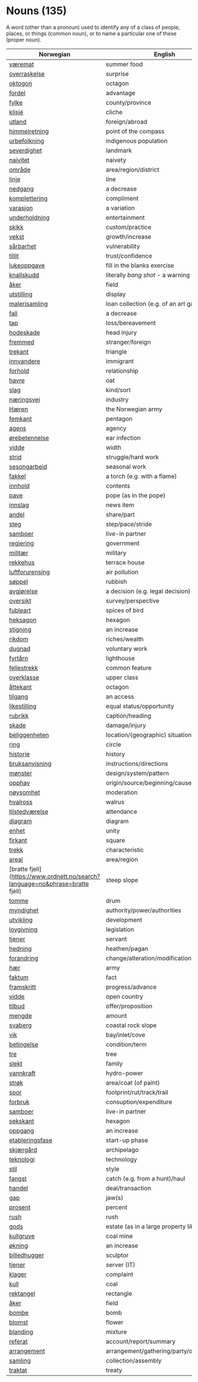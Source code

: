 # Nouns (135)

A word (other than a pronoun) used to identify any of a class of people, places, or things (common noun), or to name a particular one of these (proper noun).

| Norwegian | English | Gender |
| --- | --- | --- |
| [væremat](https://www.ordnett.no/search?language=no&phrase=væremat) | summer food | m |
| [overraskelse](https://www.ordnett.no/search?language=no&phrase=overraskelse) | surprise | m |
| [oktogon](https://www.ordnett.no/search?language=no&phrase=oktogon) | octagon | m |
| [fordel](https://www.ordnett.no/search?language=no&phrase=fordel) | advantage | m |
| [fylke](https://www.ordnett.no/search?language=no&phrase=fylke) | county/province | i |
| [klisjé](https://www.ordnett.no/search?language=no&phrase=klisjé) | cliche | m |
| [utland](https://www.ordnett.no/search?language=no&phrase=utland) | foreign/abroad | m |
| [himmelretning](https://www.ordnett.no/search?language=no&phrase=himmelretning) | point of the compass | m |
| [urbefolkning](https://www.ordnett.no/search?language=no&phrase=urbefolkning) | indigenous population | m |
| [severdighet](https://www.ordnett.no/search?language=no&phrase=severdighet) | landmark | m |
| [naivitet](https://www.ordnett.no/search?language=no&phrase=naivitet) | naivety | m |
| [område](https://www.ordnett.no/search?language=no&phrase=område) | area/region/district | i |
| [linje](https://www.ordnett.no/search?language=no&phrase=linje) | line | m |
| [nedgang](https://www.ordnett.no/search?language=no&phrase=nedgang) | a decrease | m |
| [komplettering](https://www.ordnett.no/search?language=no&phrase=komplettering) | compliment | m |
| [varasjon](https://www.ordnett.no/search?language=no&phrase=varasjon) | a variation | m |
| [underholdning](https://www.ordnett.no/search?language=no&phrase=underholdning) | entertainment | m |
| [skikk](https://www.ordnett.no/search?language=no&phrase=skikk) | custom/practice | m |
| [vekst](https://www.ordnett.no/search?language=no&phrase=vekst) | growth/increase | m |
| [sårbarhet](https://www.ordnett.no/search?language=no&phrase=sårbarhet) | vulnerability | m |
| [tillit](https://www.ordnett.no/search?language=no&phrase=tillit) | trust/confidence | m |
| [lukeoppgave](https://www.ordnett.no/search?language=no&phrase=lukeoppgave) | fill in the blanks exercise | m |
| [knallskudd](https://www.ordnett.no/search?language=no&phrase=knallskudd) | literally _bang shot_ - a warning shot gun | i |
| [åker](https://www.ordnett.no/search?language=no&phrase=åker) | field | m |
| [utstilling](https://www.ordnett.no/search?language=no&phrase=utstilling) | display | m |
| [malerisamling](https://www.ordnett.no/search?language=no&phrase=malerisamling) | loan collection (e.g. of an art gallery) | m |
| [fall](https://www.ordnett.no/search?language=no&phrase=fall) | a decrease | i |
| [tap](https://www.ordnett.no/search?language=no&phrase=tap) | loss/bereavement | i |
| [hodeskade](https://www.ordnett.no/search?language=no&phrase=hodeskade) | head injury | m |
| [fremmed](https://www.ordnett.no/search?language=no&phrase=fremmed) | stranger/foreign | m |
| [trekant](https://www.ordnett.no/search?language=no&phrase=trekant) | triangle | m |
| [innvandere](https://www.ordnett.no/search?language=no&phrase=innvandere) | immigrant | m |
| [forhold](https://www.ordnett.no/search?language=no&phrase=forhold) | relationship | i |
| [havre](https://www.ordnett.no/search?language=no&phrase=havre) | oat | m |
| [slag](https://www.ordnett.no/search?language=no&phrase=slag) | kind/sort | i |
| [næringsvei](https://www.ordnett.no/search?language=no&phrase=næringsvei) | industry | m |
| [Hæren](https://www.ordnett.no/search?language=no&phrase=Hæren) | the Norwegian army | m |
| [femkant](https://www.ordnett.no/search?language=no&phrase=femkant) | pentagon | m |
| [agens](https://www.ordnett.no/search?language=no&phrase=agens) | agency | m |
| [ørebetennelse](https://www.ordnett.no/search?language=no&phrase=ørebetennelse) | ear infection | m |
| [vidde](https://www.ordnett.no/search?language=no&phrase=vidde) | width | m/f |
| [strid](https://www.ordnett.no/search?language=no&phrase=strid) | struggle/hard work | m |
| [sesongarbeid](https://www.ordnett.no/search?language=no&phrase=sesongarbeid) | seasonal work | i |
| [fakkel](https://www.ordnett.no/search?language=no&phrase=fakkel) | a torch (e.g. with a flame) | m |
| [innhold](https://www.ordnett.no/search?language=no&phrase=innhold) | contents | i |
| [pave](https://www.ordnett.no/search?language=no&phrase=pave) | pope (as in the pope) | m |
| [innslag](https://www.ordnett.no/search?language=no&phrase=innslag) | news item | i |
| [andel](https://www.ordnett.no/search?language=no&phrase=andel) | share/part | m |
| [steg](https://www.ordnett.no/search?language=no&phrase=steg) | step/pace/stride | i |
| [samboer](https://www.ordnett.no/search?language=no&phrase=samboer) | live-in partner | m |
| [regjering](https://www.ordnett.no/search?language=no&phrase=regjering) | government | m |
| [militær](https://www.ordnett.no/search?language=no&phrase=militær) | military | m |
| [rekkehus](https://www.ordnett.no/search?language=no&phrase=rekkehus) | terrace house | i |
| [luftforurensing](https://www.ordnett.no/search?language=no&phrase=luftforurensing) | air pollution | m |
| [søppel](https://www.ordnett.no/search?language=no&phrase=søppel) | rubbish | i |
| [avgjørelse](https://www.ordnett.no/search?language=no&phrase=avgjørelse) | a decision (e.g. legal decision) | m |
| [oversikt](https://www.ordnett.no/search?language=no&phrase=oversikt) | survey/perspective | m |
| [fubleart](https://www.ordnett.no/search?language=no&phrase=fubleart) | spices of bird | m/f |
| [heksagon](https://www.ordnett.no/search?language=no&phrase=heksagon) | hexagon | m |
| [stigning](https://www.ordnett.no/search?language=no&phrase=stigning) | an increase | m |
| [rikdom](https://www.ordnett.no/search?language=no&phrase=rikdom) | riches/wealth | m |
| [dugnad](https://www.ordnett.no/search?language=no&phrase=dugnad) | voluntary work | m |
| [fyrtårn](https://www.ordnett.no/search?language=no&phrase=fyrtårn) | lighthouse | i |
| [fellestrekk](https://www.ordnett.no/search?language=no&phrase=fellestrekk) | common feature | i |
| [overklasse](https://www.ordnett.no/search?language=no&phrase=overklasse) | upper class | m |
| [åttekant](https://www.ordnett.no/search?language=no&phrase=åttekant) | octagon | m |
| [tilgang](https://www.ordnett.no/search?language=no&phrase=tilgang) | an access | i |
| [likestilling](https://www.ordnett.no/search?language=no&phrase=likestilling) | equal status/opportunity | m |
| [rubrikk](https://www.ordnett.no/search?language=no&phrase=rubrikk) | caption/heading | m |
| [skade](https://www.ordnett.no/search?language=no&phrase=skade) | damage/injury | m |
| [beliggenheten](https://www.ordnett.no/search?language=no&phrase=beliggenheten) | location/(geographic) situation | m/f |
| [ring](https://www.ordnett.no/search?language=no&phrase=ring) | circle | m |
| [historie](https://www.ordnett.no/search?language=no&phrase=historie) | history | m/f |
| [bruksanvisning](https://www.ordnett.no/search?language=no&phrase=bruksanvisning) | instructions/directions | m |
| [mønster](https://www.ordnett.no/search?language=no&phrase=mønster) | design/system/pattern | i |
| [opphav](https://www.ordnett.no/search?language=no&phrase=opphav) | origin/source/beginning/cause | i |
| [nøysomhet](https://www.ordnett.no/search?language=no&phrase=nøysomhet) | moderation | m |
| [hvalross](https://www.ordnett.no/search?language=no&phrase=hvalross) | walrus | m |
| [tilstedværelse](https://www.ordnett.no/search?language=no&phrase=tilstedværelse) | attendance | i |
| [diagram](https://www.ordnett.no/search?language=no&phrase=diagram) | diagram | i |
| [enhet](https://www.ordnett.no/search?language=no&phrase=enhet) | unity | m |
| [firkant](https://www.ordnett.no/search?language=no&phrase=firkant) | square | m |
| [trekk](https://www.ordnett.no/search?language=no&phrase=trekk) | characteristic | i |
| [areal](https://www.ordnett.no/search?language=no&phrase=areal) | area/region | i |
| [bratte fjell](https://www.ordnett.no/search?language=no&phrase=bratte fjell) | steep slope | m |
| [tomme](https://www.ordnett.no/search?language=no&phrase=tomme) | drum | m |
| [myndighet](https://www.ordnett.no/search?language=no&phrase=myndighet) | authority/power/authorities | m |
| [utvikling](https://www.ordnett.no/search?language=no&phrase=utvikling) | development | m |
| [lovgivning](https://www.ordnett.no/search?language=no&phrase=lovgivning) | legislation | m |
| [tjener](https://www.ordnett.no/search?language=no&phrase=tjener) | servant | m |
| [hedning](https://www.ordnett.no/search?language=no&phrase=hedning) | heathen/pagan | m |
| [forandring](https://www.ordnett.no/search?language=no&phrase=forandring) | change/alteration/modification | m |
| [hær](https://www.ordnett.no/search?language=no&phrase=hær) | army | m |
| [faktum](https://www.ordnett.no/search?language=no&phrase=faktum) | fact | i |
| [framskritt](https://www.ordnett.no/search?language=no&phrase=framskritt) | progress/advance | i |
| [vidde](https://www.ordnett.no/search?language=no&phrase=vidde) | open country | m |
| [tilbud](https://www.ordnett.no/search?language=no&phrase=tilbud) | offer/proposition | i |
| [mengde](https://www.ordnett.no/search?language=no&phrase=mengde) | amount | m |
| [svaberg](https://www.ordnett.no/search?language=no&phrase=svaberg) | coastal rock slope | i |
| [vik](https://www.ordnett.no/search?language=no&phrase=vik) | bay/inlet/cove | m |
| [betingelse](https://www.ordnett.no/search?language=no&phrase=betingelse) | condition/term | m |
| [tre](https://www.ordnett.no/search?language=no&phrase=tre) | tree | i |
| [slekt](https://www.ordnett.no/search?language=no&phrase=slekt) | family | m |
| [vannkraft](https://www.ordnett.no/search?language=no&phrase=vannkraft) | hydro-power | m |
| [strøk](https://www.ordnett.no/search?language=no&phrase=strøk) | area/coat (of paint) | i |
| [spor](https://www.ordnett.no/search?language=no&phrase=spor) | footprint/rut/track/trail | i |
| [forbruk](https://www.ordnett.no/search?language=no&phrase=forbruk) | consuption/expenditure | i |
| [samboer](https://www.ordnett.no/search?language=no&phrase=samboer) | live-in partner | m |
| [sekskant](https://www.ordnett.no/search?language=no&phrase=sekskant) | hexagon | m |
| [oppgang](https://www.ordnett.no/search?language=no&phrase=oppgang) | an increase | m |
| [etableringsfase](https://www.ordnett.no/search?language=no&phrase=etableringsfase) | start-up phase | m |
| [skjærgård](https://www.ordnett.no/search?language=no&phrase=skjærgård) | archipelago | m |
| [teknologi](https://www.ordnett.no/search?language=no&phrase=teknologi) | technology | m |
| [stil](https://www.ordnett.no/search?language=no&phrase=stil) | style | m |
| [fangst](https://www.ordnett.no/search?language=no&phrase=fangst) | catch (e.g. from a hunt)/haul | m |
| [handel](https://www.ordnett.no/search?language=no&phrase=handel) | deal/transaction | m |
| [gap](https://www.ordnett.no/search?language=no&phrase=gap) | jaw(s) | m |
| [prosent](https://www.ordnett.no/search?language=no&phrase=prosent) | percent | m |
| [rush](https://www.ordnett.no/search?language=no&phrase=rush) | rush | i |
| [gods](https://www.ordnett.no/search?language=no&phrase=gods) | estate (as in a large property like a farm) | m/i |
| [kullgruve](https://www.ordnett.no/search?language=no&phrase=kullgruve) | coal mine | m |
| [økning](https://www.ordnett.no/search?language=no&phrase=økning) | an increase | m |
| [billedhugger](https://www.ordnett.no/search?language=no&phrase=billedhugger) | sculptor | m |
| [tjener](https://www.ordnett.no/search?language=no&phrase=tjener) | server (IT) | m |
| [klager](https://www.ordnett.no/search?language=no&phrase=klager) | complaint | m |
| [kull](https://www.ordnett.no/search?language=no&phrase=kull) | coal | i |
| [rektangel](https://www.ordnett.no/search?language=no&phrase=rektangel) | rectangle | i |
| [åker](https://www.ordnett.no/search?language=no&phrase=åker) | field | m |
| [bombe](https://www.ordnett.no/search?language=no&phrase=bombe) | bomb | m |
| [blomst](https://www.ordnett.no/search?language=no&phrase=blomst) | flower | m |
| [blanding](https://www.ordnett.no/search?language=no&phrase=blanding) | mixture | m |
| [referat](https://www.ordnett.no/search?language=no&phrase=referat) | account/report/summary | i |
| [arrangement](https://www.ordnett.no/search?language=no&phrase=arrangement) | arrangement/gathering/party/organisation | i |
| [samling](https://www.ordnett.no/search?language=no&phrase=samling) | collection/assembly | m |
| [traktat](https://www.ordnett.no/search?language=no&phrase=traktat) | treaty | m |

